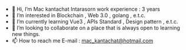 - 👋 Hi, I’m Mac kantachat Intarasorn
     work experience : 3 years
- 👀 I’m interested in Blockchain , Web 3.0 , golang , e.t.c.
- 🌱 I’m currently learning Vue3 , APIs Standard , Design pattern , e.t.c.
- 💞️ I’m looking to collaborate on a place that is always open to learning new things.
- 📫 How to reach me E-mail : mac_kantachat@hotmail.com

<!---
Mackantachat/Mackantachat is a ✨ special ✨ repository because its `README.md` (this file) appears on your GitHub profile.
You can click the Preview link to take a look at your changes.
--->
